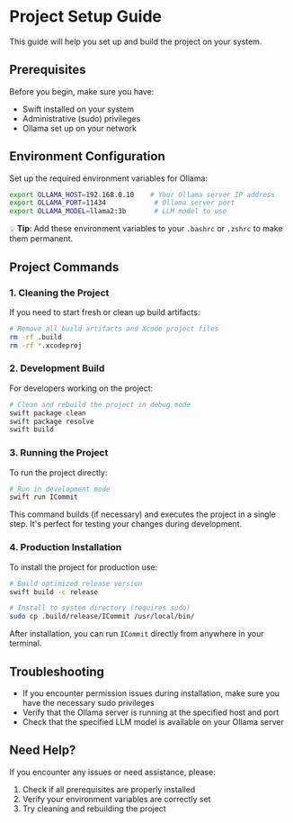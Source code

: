 # Project Setup Guide

This guide will help you set up and build the project on your system.

## Prerequisites

Before you begin, make sure you have:
- Swift installed on your system
- Administrative (sudo) privileges
- Ollama set up on your network

## Environment Configuration

Set up the required environment variables for Ollama:

```bash
export OLLAMA_HOST=192.168.0.10    # Your Ollama server IP address
export OLLAMA_PORT=11434            # Ollama server port
export OLLAMA_MODEL=llama2:3b       # LLM model to use
```

💡 **Tip**: Add these environment variables to your `.bashrc` or `.zshrc` to make them permanent.

## Project Commands

### 1. Cleaning the Project

If you need to start fresh or clean up build artifacts:

```bash
# Remove all build artifacts and Xcode project files
rm -rf .build
rm -rf *.xcodeproj
```

### 2. Development Build

For developers working on the project:

```bash
# Clean and rebuild the project in debug mode
swift package clean
swift package resolve
swift build
```

### 3. Running the Project

To run the project directly:

```bash
# Run in development mode
swift run ICommit
```

This command builds (if necessary) and executes the project in a single step. It's perfect for testing your changes during development.

### 4. Production Installation

To install the project for production use:

```bash
# Build optimized release version
swift build -c release

# Install to system directory (requires sudo)
sudo cp .build/release/ICommit /usr/local/bin/
```

After installation, you can run `ICommit` directly from anywhere in your terminal.

## Troubleshooting

- If you encounter permission issues during installation, make sure you have the necessary sudo privileges
- Verify that the Ollama server is running at the specified host and port
- Check that the specified LLM model is available on your Ollama server

## Need Help?

If you encounter any issues or need assistance, please:
1. Check if all prerequisites are properly installed
2. Verify your environment variables are correctly set
3. Try cleaning and rebuilding the project
